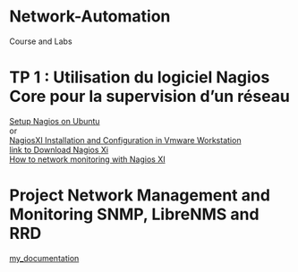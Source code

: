 # Network-Automation
Course and Labs
# TP 1 : Utilisation du logiciel Nagios Core pour la supervision d’un réseau
[Setup Nagios on Ubuntu](https://www.tutorialspoint.com/nagios/index.htm) </br>
or </br>
[NagiosXI Installation and Configuration in Vmware Workstation](https://www.youtube.com/watch?v=R2Hi8M52dsk)</br>
[link to Download Nagios Xi](https://www.nagios.com/downloads/nagios-xi/vmware/) </br>
[How to network monitoring with Nagios XI](https://www.youtube.com/watch?v=Otw4BFKV1po)


# Project Network Management and Monitoring SNMP, LibreNMS and RRD
  [my_documentation](https://github.com/arharif/Network-Automation/tree/main/Project%20Network%20Management%20and%20Monitoring%20SNMP%2C%20LibreNMS%20and%20RRD)
